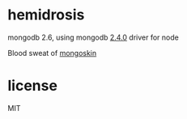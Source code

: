 # hemidrosis

mongodb 2.6, using mongodb [2.4.0](https://github.com/mongodb/node-mongodb-native) driver for node

Blood sweat of [mongoskin](https://github.com/kissjs/node-mongoskin)

# license 

MIT


